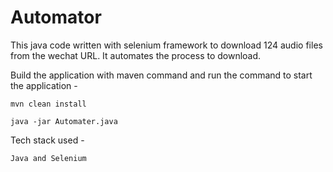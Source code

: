# Automator

This java code written with selenium framework to download 124 audio files from the wechat URL. It automates the process to download.

Build the application with maven command and run the command to start the application - 

```
mvn clean install
```

```
java -jar Automater.java
```
Tech stack used - 

```
Java and Selenium
```
